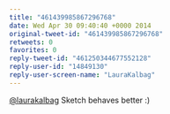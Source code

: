 ```yaml
---
title: "461439985867296768"
date: Wed Apr 30 09:40:40 +0000 2014
original-tweet-id: "461439985867296768"
retweets: 0
favorites: 0
reply-tweet-id: "461250344677552128"
reply-user-id: "14849130"
reply-user-screen-name: "LauraKalbag"
---
```

<a href="https://twitter.com/laurakalbag">@laurakalbag</a> Sketch behaves better :)
